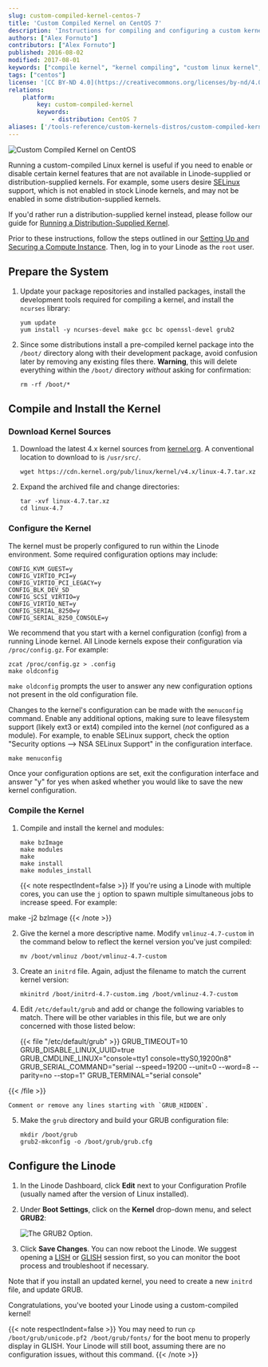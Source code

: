 ```yaml
---
slug: custom-compiled-kernel-centos-7
title: 'Custom Compiled Kernel on CentOS 7'
description: 'Instructions for compiling and configuring a custom kernel on your CentOS 7 Linode'
authors: ["Alex Fornuto"]
contributors: ["Alex Fornuto"]
published: 2016-08-02
modified: 2017-08-01
keywords: ["compile kernel", "kernel compiling", "custom linux kernel", "custom linode", "centos"]
tags: ["centos"]
license: '[CC BY-ND 4.0](https://creativecommons.org/licenses/by-nd/4.0)'
relations:
    platform:
        key: custom-compiled-kernel
        keywords:
            - distribution: CentOS 7
aliases: ['/tools-reference/custom-kernels-distros/custom-compiled-kernel-centos-7/']
---
```


![Custom Compiled Kernel on CentOS](custom-compiled-kernel-on-centos-7.png "Custom compiled kernel on CentOS")

Running a custom-compiled Linux kernel is useful if you need to enable or disable certain kernel features that are not available in Linode-supplied or distribution-supplied kernels. For example, some users desire [SELinux](http://en.wikipedia.org/wiki/Security-Enhanced_Linux) support, which is not enabled in stock Linode kernels, and may not be enabled in some distribution-supplied kernels.

If you'd rather run a distribution-supplied kernel instead, please follow our guide for [Running a Distribution-Supplied Kernel](/docs/products/compute/compute-instances/guides/manage-the-kernel/).

Prior to these instructions, follow the steps outlined in our [Setting Up and Securing a Compute Instance](/docs/products/compute/compute-instances/guides/set-up-and-secure/). Then, log in to your Linode as the `root` user.

## Prepare the System

1.  Update your package repositories and installed packages, install the development tools required for compiling a kernel, and install the `ncurses` library:

        yum update
        yum install -y ncurses-devel make gcc bc openssl-devel grub2

2.  Since some distributions install a pre-compiled kernel package into the `/boot/` directory along with their development package, avoid confusion later by removing any existing files there. **Warning**, this will delete everything within the `/boot/` directory _without_ asking for confirmation:

        rm -rf /boot/*

## Compile and Install the Kernel

### Download Kernel Sources

1.  Download the latest 4.x kernel sources from [kernel.org](http://kernel.org/). A conventional location to download to is `/usr/src/`.

        wget https://cdn.kernel.org/pub/linux/kernel/v4.x/linux-4.7.tar.xz

2.  Expand the archived file and change directories:

        tar -xvf linux-4.7.tar.xz
        cd linux-4.7

### Configure the Kernel

The kernel must be properly configured to run within the Linode environment. Some required configuration options may include:

    CONFIG_KVM_GUEST=y
    CONFIG_VIRTIO_PCI=y
    CONFIG_VIRTIO_PCI_LEGACY=y
    CONFIG_BLK_DEV_SD
    CONFIG_SCSI_VIRTIO=y
    CONFIG_VIRTIO_NET=y
    CONFIG_SERIAL_8250=y
    CONFIG_SERIAL_8250_CONSOLE=y

We recommend that you start with a kernel configuration (config) from a running Linode kernel. All Linode kernels expose their configuration via `/proc/config.gz`. For example:

    zcat /proc/config.gz > .config
    make oldconfig

`make oldconfig` prompts the user to answer any new configuration options not present in the old configuration file.

Changes to the kernel's configuration can be made with the `menuconfig` command. Enable any additional options, making sure to leave filesystem support (likely ext3 or ext4) compiled into the kernel (*not* configured as a module). For example, to enable SELinux support, check the option "Security options --\> NSA SELinux Support" in the configuration interface.

    make menuconfig

Once your configuration options are set, exit the configuration interface and answer "y" for yes when asked whether you would like to save the new kernel configuration.

### Compile the Kernel

1.  Compile and install the kernel and modules:

        make bzImage
        make modules
        make
        make install
        make modules_install

    {{< note respectIndent=false >}}
If you're using a Linode with multiple cores, you can use the `j` option to spawn multiple simultaneous jobs to increase speed. For example:

make -j2 bzImage
{{< /note >}}

2.  Give the kernel a more descriptive name. Modify `vmlinuz-4.7-custom` in the command below to reflect the kernel version you've just compiled:

        mv /boot/vmlinuz /boot/vmlinuz-4.7-custom

3.  Create an `initrd` file. Again, adjust the filename to match the current kernel version:

        mkinitrd /boot/initrd-4.7-custom.img /boot/vmlinuz-4.7-custom

4.  Edit `/etc/default/grub` and add or change the following variables to match. There will be other variables in this file, but we are only concerned with those listed below:

    {{< file "/etc/default/grub" >}}
GRUB_TIMEOUT=10
GRUB_DISABLE_LINUX_UUID=true
GRUB_CMDLINE_LINUX="console=tty1 console=ttyS0,19200n8"
GRUB_SERIAL_COMMAND="serial --speed=19200 --unit=0 --word=8 --parity=no --stop=1"
GRUB_TERMINAL="serial console"

{{< /file >}}


    Comment or remove any lines starting with `GRUB_HIDDEN`.

5.  Make the `grub` directory and build your GRUB configuration file:

        mkdir /boot/grub
        grub2-mkconfig -o /boot/grub/grub.cfg

## Configure the Linode

1.  In the Linode Dashboard, click **Edit** next to your Configuration Profile (usually named after the version of Linux installed).

2.  Under **Boot Settings**, click on the **Kernel** drop-down menu, and select **GRUB2**:

    ![The GRUB2 Option.](custom-kernel-grub2.png)

3.  Click **Save Changes**. You can now reboot the Linode. We suggest opening a [LISH](/docs/products/compute/compute-instances/guides/lish/) or [GLISH](/docs/products/compute/compute-instances/guides/glish/) session first, so you can monitor the boot process and troubleshoot if necessary.


Note that if you install an updated kernel, you need to create a new `initrd` file, and update GRUB.

Congratulations, you've booted your Linode using a custom-compiled kernel!


{{< note respectIndent=false >}}
You may need to run `cp /boot/grub/unicode.pf2 /boot/grub/fonts/` for the boot menu to properly display in GLISH. Your Linode will still boot, assuming there are no configuration issues, without this command.
{{< /note >}}

